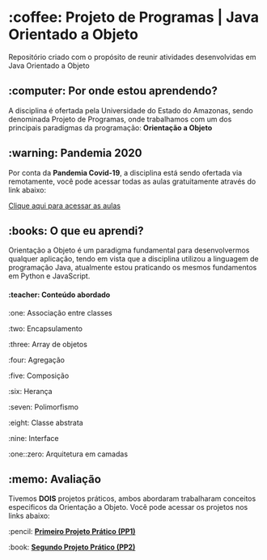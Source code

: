 <h1 align="left">:coffee: Projeto de Programas | Java Orientado a Objeto</h1>
<p> Repositório criado com o propósito de reunir atividades desenvolvidas em Java Orientado a Objeto </p>

<h2 align="left">:computer: Por onde estou aprendendo? </h2>
<p> A disciplina é ofertada pela Universidade do Estado do Amazonas, sendo denominada Projeto de Programas, onde trabalhamos com um dos principais paradigmas da programação: <strong>Orientação a Objeto</strong> </p>

<h2 align="left">:warning: Pandemia 2020</h2>
<p> Por conta da <strong>Pandemia Covid-19</strong>, a disciplina está sendo ofertada via remotamente, você pode acessar todas as aulas gratuitamente através do link abaixo: </p>
<p> <a href="https://www.youtube.com/playlist?list=PL-LIyhnUCPkEM8AVWc1EBdizgLlHAQcDB">Clique aqui para acessar as aulas</a></p>

<h2 align="left">:books: O que eu aprendi?</h2>
<p> Orientação a Objeto é um paradigma fundamental para desenvolvermos qualquer aplicação, tendo em vista que a disciplina utilizou a linguagem de programação Java, atualmente estou praticando os mesmos fundamentos em Python e JavaScript.</p>
<h4 align="left">:teacher: Conteúdo abordado</h4>
<p>:one: Associação entre classes</p>
<p>:two: Encapsulamento</p>
<p>:three: Array de objetos</p>
<p>:four: Agregação</p>
<p>:five: Composição</p>
<p>:six: Herança</p>
<p>:seven: Polimorfismo</p>
<p>:eight: Classe abstrata</p>
<p>:nine: Interface</p>
<p>:one::zero: Arquitetura em camadas</p>

<h2 align="left">:memo: Avaliação </h2>
<p> Tivemos <strong>DOIS</strong> projetos práticos, ambos abordaram trabalharam conceitos especificos da Orientação a Objeto. Você pode acessar os projetos nos links abaixo:  </p>
<p>:pencil: <a href="https://www.youtube.com/playlist?list=PL-LIyhnUCPkEM8AVWc1EBdizgLlHAQcDB"><strong>Primeiro Projeto Prático (PP1)</strong></a></p>
<p>:book: <a href="https://www.youtube.com/playlist?list=PL-LIyhnUCPkEM8AVWc1EBdizgLlHAQcDB"><strong>Segundo Projeto Prático (PP2)</strong></a></p>
